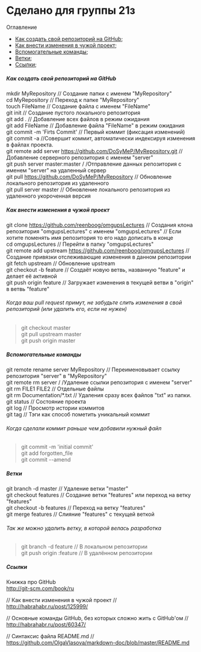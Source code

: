 Сделано для группы 21з
============

Оглавление
+ [Как создать свой репозиторий на GitHub](#Create);
+ [Как внести изменения в чужой проект](#Change);
+ [Вспомогательные команды](#Help);
+ [Ветки](#Branch);
+ [Ссылки](#Links);

##### <a name="Create"></a> Как создать свой репозиторий на GitHub
mkdir MyRepository // Создание папки с именем "MyRepository" <br/>
cd MyRepository // Переход к папке "MyRepository" <br/>
touch FileName // Создание файла с именем "FileName" <br/>
git init // Создание пустого локального репозитория <br/>
git add . // Добавление всех файлов в режим ожидания <br/>
git add FileName // Добавление файла "FileName" в режим ожидания <br/>
git commit -m 'Firts Commit' // Первый коммит (фиксация изменений) <br/>
git commit -a //Совершит коммит, автоматически индексируя изменения в файлах проекта. <br/>
git remote add server https://github.com/DoSyMeP/MyRepository.git // Добавление серверного репозитория с именем "server" <br/>
git push server master:master / /Отправление данных репозитория с именем "server" на удаленный сервер <br/>
git pull https://github.com/DoSyMeP/MyRepository // Обновление локального репозитория из удаленного <br/>
git pull server master // Обновление локального репозитория из удаленного укороченная версия <br/>

##### <a name="Change"></a> Как внести изменения в чужой проект
git clone https://github.com/reenboog/omgupsLectures // Создания клона репозитория "omgupsLectures" c именем "omgupsLectures"
// Eсли хотите поменять имя репозитория то его надо дописать в конце <br/>
cd omgupsLectures // Перейти в папку "omgupsLectures" <br/>
git remote add upstream https://github.com/reenboog/omgupsLectures // Создание привязки отслеживающие изменения в данном репозитории <br/>
git fetch upstream // Обновление upstream <br/>
git checkout -b feature // Создаёт новую ветвь, названную "feature" и делает её активной <br/>
git push origin feature // Загружает изменения в текущей ветви в "origin" в ветвь "feature" <br/>
###### Когда ваш pull request примут, не забудьте слить изменения в свой репозиторий (или удалить его, если не нужен) ######
> git checkout master <br/>
> git pull upstream master <br/>
> git push origin master <br/>

##### <a name="Help"></a>Вспомогательные команды
git remote rename server MyRepository // Переименовывает ссылку репозитория "server" в "MyRepository" <br/>
git remote rm server / /Удаление ссылки репозитория с именем "server" <br/>
git rm FILE1 FILE2 // Отдельные файлы <br/>
git rm Documentation/\*.txt // Удаления сразу всех файлов "txt" из папки. <br/>
git status // Состояние проекта <br/>
git log // Просмотр истории коммитов <br/>
git tag // Тэги как способ пометить уникальный коммит <br/>

###### Когда сделали коммит раньше чем добавили нужный файл ######
> git commit -m 'initial commit' <br/>
> git add forgotten_file <br/>
> git commit --amend<br/>

##### <a name="Branch"></a> Ветки
git branch -d master // Удаление ветки "master" <br/>
git checkout features // Создание ветки "features" или переход на ветку "features" <br/>
git checkout -b features // Переход на ветку "features" <br/>
git merge features // Слияние "features" с текущей веткой <br/>
###### Так же можно удалить ветку, в которой велась разработка ######
> git branch -d feature // В локальном репозитории <br/>
> git push origin :feature // В удалённом репозитории <br/>

##### <a name="Links"></a> Сcылки
Книжка про GitHub <br/>
http://git-scm.com/book/ru <br/>

// Как внести изменения в чужой проект // <br/>
http://habrahabr.ru/post/125999/ <br/>

// Основные команды GitHub, без которых сложно жить с GitHub'ом // <br/>
http://habrahabr.ru/post/60347/ <br/>

// Синтаксис файла README.md // <br/>
https://github.com/OlgaVlasova/markdown-doc/blob/master/README.md <br/>

